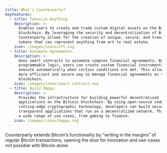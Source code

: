 ```yaml
---
title: What's Counterparty?
keyFeatures:
  - title: Tokenize Anything.
    description: >-
      Enables users to create and trade custom digital assets on the Bitcoin
      blockchain. By leveraging the security and decentralization of Bitcoin,
      Counterparty allows for the creation of unique, secure, and transparent
      tokens that can represent anything from art to real estate.
    icon: /images/icons/nft.svg
  - title: Automate Agreements.
    description: >-
      Uses smart contracts to automate complex financial agreements. By using
      programmable logic, users can create custom financial instruments that
      execute automatically when certain conditions are met. This allows for a
      more efficient and secure way to manage financial agreements on the
      blockchain.
    icon: /images/icons/smart-contract.svg
  - title: Build DApps.
    description: >-
      Provides the infrastructure for building powerful decentralized
      applications on the Bitcoin blockchain. By using open-source code and
      cutting-edge cryptographic technology, developers can build secure and
      transparent applications that run on a decentralized network. This enables
      a wide range of use cases, from gaming to finance.
    icon: /images/icons/dapps.svg
---
```


Counterparty extends Bitcoin’s functionality by “writing in the margins” of regular Bitcoin transactions, opening the door for innovation and use-cases not possible with Bitcoin alone.
